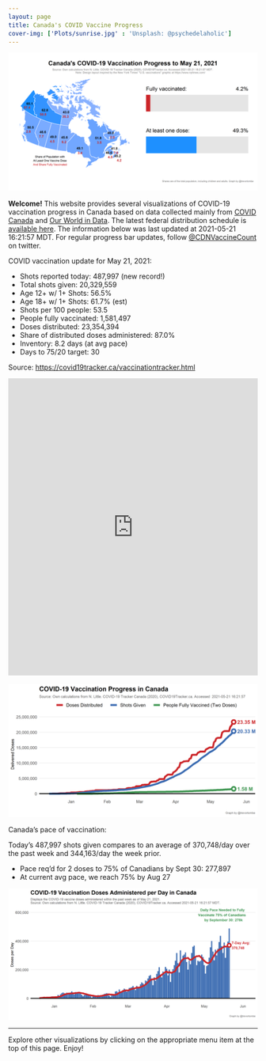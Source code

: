 ```yaml
---
layout: page
title: Canada's COVID Vaccine Progress
cover-img: ['Plots/sunrise.jpg' : 'Unsplash: @psychedelaholic']
---
```

![](Plots/plot_main.png)

**Welcome!** This website provides several visualizations of COVID-19
vaccination progress in Canada based on data collected mainly from
[COVID Canada](https://covid19tracker.ca/vaccinationtracker.html) and
[Our World in Data](https://ourworldindata.org/covid-vaccinations). The
latest federal distribution schedule is [available
here](https://www.canada.ca/en/public-health/services/diseases/2019-novel-coronavirus-infection/prevention-risks/covid-19-vaccine-treatment/vaccine-rollout.html).
The information below was last updated at 2021-05-21 16:21:57 MDT. For
regular progress bar updates, follow
<a href="https://twitter.com/CDNVaccineCount" class="uri">@CDNVaccineCount</a>
on twitter.

COVID vaccination update for May 21, 2021:

-   Shots reported today: 487,997 (new record!)
-   Total shots given: 20,329,559
-   Age 12+ w/ 1+ Shots: 56.5%
-   Age 18+ w/ 1+ Shots: 61.7% (est)
-   Shots per 100 people: 53.5
-   People fully vaccinated: 1,581,497
-   Doses distributed: 23,354,394
-   Share of distributed doses administered: 87.0%
-   Inventory: 8.2 days (at avg pace)
-   Days to 75/20 target: 30

Source:
<a href="https://covid19tracker.ca/vaccinationtracker.html" class="uri">https://covid19tracker.ca/vaccinationtracker.html</a>

<iframe title="COVID Vaccination Progress in Canada" aria-label="table" id="datawrapper-chart-d3PPr" src="https://datawrapper.dwcdn.net/d3PPr/2/" scrolling="no" frameborder="0" style="width: 0; min-width: 100% !important; border: none;" height="601">
</iframe>
<script type="text/javascript">!function(){"use strict";window.addEventListener("message",(function(a){if(void 0!==a.data["datawrapper-height"])for(var e in a.data["datawrapper-height"]){var t=document.getElementById("datawrapper-chart-"+e)||document.querySelector("iframe[src*='"+e+"']");t&&(t.style.height=a.data["datawrapper-height"][e]+"px")}}))}();
</script>

![](Plots/plot_total.png)

Canada’s pace of vaccination:

Today’s 487,997 shots given compares to an average of 370,748/day over
the past week and 344,163/day the week prior.

-   Pace req’d for 2 doses to 75% of Canadians by Sept 30: 277,897
-   At current avg pace, we reach 75% by Aug 27

![](Plots/pace_national.png)

------------------------------------------------------------------------

Explore other visualizations by clicking on the appropriate menu item at
the top of this page. Enjoy!
